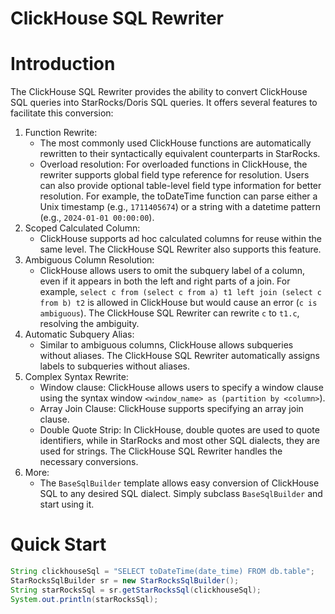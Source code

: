 # ClickHouse SQL Rewriter
# Introduction
The ClickHouse SQL Rewriter provides the ability to convert ClickHouse SQL queries into StarRocks/Doris SQL queries. It offers several features to facilitate this conversion:

1. Function Rewrite:
   * The most commonly used ClickHouse functions are automatically rewritten to their syntactically equivalent counterparts in StarRocks.
   * Overload resolution: For overloaded functions in ClickHouse, the rewriter supports global field type reference for resolution. Users can also provide optional table-level field type information for better resolution. For example, the toDateTime function can parse either a Unix timestamp (e.g., `1711405674`) or a string with a datetime pattern (e.g., `2024-01-01 00:00:00`).
2. Scoped Calculated Column:
   * ClickHouse supports ad hoc calculated columns for reuse within the same level. The ClickHouse SQL Rewriter also supports this feature.
3. Ambiguous Column Resolution:
   * ClickHouse allows users to omit the subquery label of a column, even if it appears in both the left and right parts of a join. For example, `select c from (select c from a) t1 left join (select c from b) t2` is allowed in ClickHouse but would cause an error (`c is ambiguous`). The ClickHouse SQL Rewriter can rewrite `c` to `t1.c`, resolving the ambiguity.
4. Automatic Subquery Alias:
   * Similar to ambiguous columns, ClickHouse allows subqueries without aliases. The ClickHouse SQL Rewriter automatically assigns labels to subqueries without aliases.
5. Complex Syntax Rewrite:
   * Window clause: ClickHouse allows users to specify a window clause using the syntax window `<window_name> as (partition by <column>`).
   * Array Join Clause: ClickHouse supports specifying an array join clause.
   * Double Quote Strip: In ClickHouse, double quotes are used to quote identifiers, while in StarRocks and most other SQL dialects, they are used for strings. The ClickHouse SQL Rewriter handles the necessary conversions.
6. More:
   * The `BaseSqlBuilder` template allows easy conversion of ClickHouse SQL to any desired SQL dialect. Simply subclass `BaseSqlBuilder` and start using it.

# Quick Start
```java
String clickhouseSql = "SELECT toDateTime(date_time) FROM db.table";
StarRocksSqlBuilder sr = new StarRocksSqlBuilder();
String starRocksSql = sr.getStarRocksSql(clickhouseSql);
System.out.println(starRocksSql);
```


